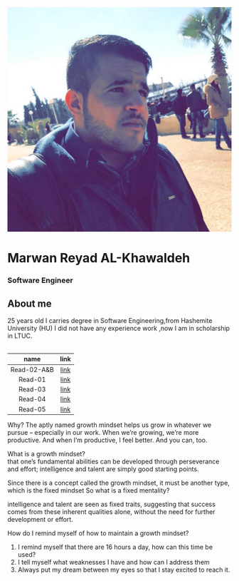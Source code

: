 

![pho](img/pho.jpg)
<br>

# Marwan Reyad AL-Khawaldeh
### Software Engineer

## About me

25 years old I carries degree in Software Engineering,from Hashemite University (HU) I did not have any experience work ,now I am in scholarship in LTUC.
<br>
<br>

| name | link |	
| :---:| :---:|	
| Read-02-A&B    | [link](class-102-A.md)|	
|Read-01         | [link](class-102-B.md)|
|Read-03         |[link](class-102-03.md)|
|Read-04         |[link](Read-04.md)     |
|Read-05         |[link](Read-05.md)     |


Why? The aptly named growth mindset helps us grow in whatever we pursue – especially in our work. When we’re growing, we’re more productive. And when I’m productive, I feel better. And you can, too.	

What is a growth mindset?	
 that one’s fundamental abilities can be developed through perseverance and effort; intelligence and talent are simply good starting points.	

Since there is a concept called the growth mindset, it must be another type, which is the fixed mindset	
So what is a fixed mentality?	

 intelligence and talent are seen as fixed traits, suggesting that success comes from these inherent qualities alone, without the need for further development or effort.	

 How do I remind myself of how to maintain a growth mindset?	
1. I remind myself that there are 16 hours a day, how can this time be used?	
2. I tell myself what weaknesses I have and how can I address them	
3. Always put my dream between my eyes so that I stay excited to reach it.	 



